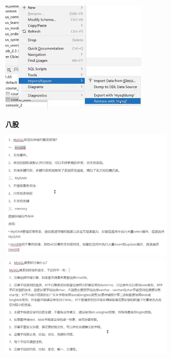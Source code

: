 
![alt text](../../images/image-128.png)


## 八股

![alt text](../../images/image-129.png)

![alt text](../../images/image-130.png)